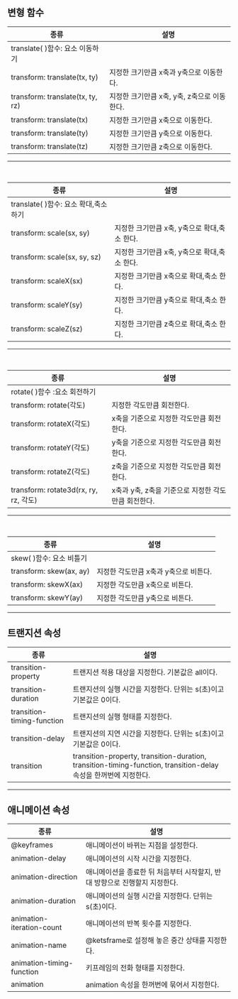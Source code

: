## 변형 함수

|종류|설명|
|----|----|
|translate( )함수: 요소 이동하기|
|transform: translate(tx, ty)|지정한 크기만큼 x축과 y축으로 이동한다.|
|transform: translate(tx, ty, rz)|지정한 크기만큼 x축, y축, z축으로 이동한다.|
|transform: translate(tx)|지정한 크기만큼 x축으로 이동한다.|
|transform: translate(ty)|지정한 크기만큼 y축으로 이동한다.|
|transform: translate(tz)|지정한 크기만큼 z축으로 이동한다.|


***
<br>

|종류|설명|
|----|----|
|translate( )함수: 요소 확대,축소하기|
|transform: scale(sx, sy)|지정한 크기만큼 x축, y축으로 확대,축소 한다.|
|transform: scale(sx, sy, sz)|지정한 크기만큼 x축, y축으로 확대,축소 한다.|
|transform: scaleX(sx)|지정한 크기만큼 x축으로 확대,축소 한다.|
|transform: scaleY(sy)|지정한 크기만큼 y축으로 확대,축소 한다.|
|transform: scaleZ(sz)|지정한 크기만큼 z축으로 확대,축소 한다.|


***
<br>

|종류|설명|
|----|----|
|rotate( )함수 :요소 회전하기|
|transform: rotate(각도)|지정한 각도만큼 회전한다.|
|transform: rotateX(각도)|x축을 기준으로 지정한 각도만큼 회전한다.|
|transform: rotateY(각도)|y축을 기준으로 지정한 각도만큼 회전한다.|
|transform: rotateZ(각도)|z축을 기준으로 지정한 각도만큼 회전한다.|
|transform: rotate3d(rx, ry, rz, 각도)|x축과 y축, z축을 기준으로 지정한 각도만큼 회전한다.|


***
<br>

|종류|설명|
|----|----|
|skew( )함수: 요소 비틀기|
|transform: skew(ax, ay)|지정한 각도만큼 x축과 y축으로 비튼다.|
|transform: skewX(ax)|지정한 각도만큼 x축으로 비튼다.|
|transform: skewY(ay)|지정한 각도만큼 y축으로 비튼다.|

***
## 트랜지션 속성

|종류|설명|
|----|----|
|transition-property|트랜지션 적용 대상을 지정한다. 기본값은 all이다.|
|transition-duration|트랜지션의 실행 시간을 지정한다. 단위는 s(초)이고 기본값은 0이다.|
|transition-timing-function|트랜지션의 실행 형태를 지정한다.|
|transition-delay|트랜지션의 지연 시간을 지정한다. 단위는 s(초)이고 기본값은 0이다.|
|transition|transition-property, transition-duration, transition-timing-function, transition-delay 속성을 한꺼번에 지정한다.|

***
## 애니메이션 속성

|종류|설명|
|----|----|
|@keyframes|애니메이션이 바뀌는 지점을 설정한다.|
|animation-delay|애니메이션의 시작 시간을 지정한다.|
|animation-direction|애니메이션을 종료한 뒤 처음부터 시작할지, 반대 방향으로 진행할지 지정한다.|
|animation-duration|애니메이션의 실행 시간을 지정한다. 단위는 s(초)이다.|
|animation-iteration-count|애니메이션의 반복 횟수를 지정한다.|
|animation-name|@ketsframe로 설정해 놓은 중간 상태를 지정한다.|
|animation-timing-function|키프레임의 전화 형태를 지정한다.|
|animation|animation 속성을 한꺼번에 묶어서 지정한다.|